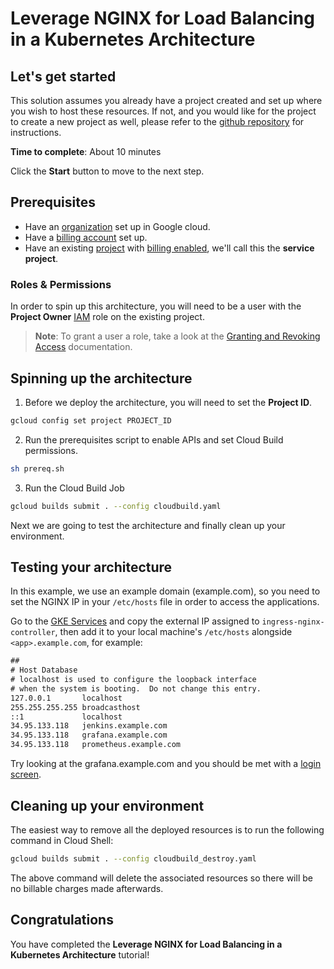 # Leverage NGINX for Load Balancing in a Kubernetes Architecture

## Let's get started 

This solution assumes you already have a project created and set up where you
wish to host these resources. If not, and you would like for the project to
create a new project as well, please refer to the [github
repository][1] for instructions.

**Time to complete**: About 10 minutes

Click the **Start** button to move to the next step.

## Prerequisites 

- Have an [organization][2] set up in Google cloud.
- Have a [billing account][3] set up.
- Have an existing [project][4] with [billing
  enabled][5], we'll call this the **service project**.

### Roles & Permissions 

In order to spin up this architecture, you will need to be a user with the
**Project Owner** [IAM][6] role on the existing project.

> __Note__: To grant a user a role, take a look at the [Granting and Revoking Access][7] documentation.

## Spinning up the architecture 

1. Before we deploy the architecture, you will need to set the **Project ID**.

```bash
gcloud config set project PROJECT_ID
```

2. Run the prerequisites script to enable APIs and set Cloud Build permissions.

```bash
sh prereq.sh
```

3. Run the Cloud Build Job

```bash
gcloud builds submit . --config cloudbuild.yaml
```
Next we are going to test the architecture and finally clean up your
environment.

## Testing your architecture 

In this example, we use an example domain (example.com), so you need to set the
NGINX IP in your `/etc/hosts` file in order to access the applications.

Go to the [GKE Services][8] and copy the external IP assigned to
`ingress-nginx-controller`, then add it to your local machine's `/etc/hosts`
alongside `<app>.example.com`, for example:

```txt
##
# Host Database
# localhost is used to configure the loopback interface
# when the system is booting.  Do not change this entry.
127.0.0.1       localhost
255.255.255.255 broadcasthost
::1             localhost
34.95.133.118   jenkins.example.com
34.95.133.118   grafana.example.com
34.95.133.118   prometheus.example.com
```

Try looking at the grafana.example.com and you should be met with a [login screen][9].

## Cleaning up your environment 

The easiest way to remove all the deployed resources is to run the following
command in Cloud Shell:

```bash
gcloud builds submit . --config cloudbuild_destroy.yaml
```

The above command will delete the associated resources so there will be no
billable charges made afterwards.

## Congratulations 

You have completed the **Leverage NGINX for Load Balancing in a Kubernetes
Architecture** tutorial!

[1]: https://github.com/GoogleCloudPlatform/deploystack-gcs-to-bq-with-least-privileges/tree/main
[2]: https://cloud.google.com/resource-manager/docs/creating-managing-organization
[3]: https://cloud.google.com/billing/docs/how-to/manage-billing-account
[4]: https://cloud.google.com/resource-manager/docs/creating-managing-projects
[5]: https://cloud.google.com/billing/docs/how-to/modify-project
[6]: https://cloud.google.com/iam
[7]: https://cloud.google.com/iam/docs/granting-changing-revoking-access#grant-single-role
[8]: https://console.cloud.google.com/kubernetes/discovery
[9]: https://github.com/GoogleCloudPlatform/click-to-deploy-solutions/raw/main/gke-standard-nginx/assets/grafana.png
